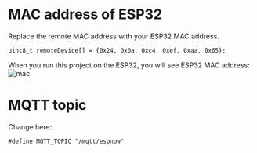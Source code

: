 # MAC address of ESP32   
Replace the remote MAC address with your ESP32 MAC address.

```
uint8_t remoteDevice[] = {0x24, 0x0a, 0xc4, 0xef, 0xaa, 0x65};
```

When you run this project on the ESP32, you will see ESP32 MAC address:   
![mac](https://user-images.githubusercontent.com/6020549/102291484-8dac9f00-3f86-11eb-804a-d06e7e813e02.jpg)

# MQTT topic
Change here:   
```
#define MQTT_TOPIC "/mqtt/espnow"
```
